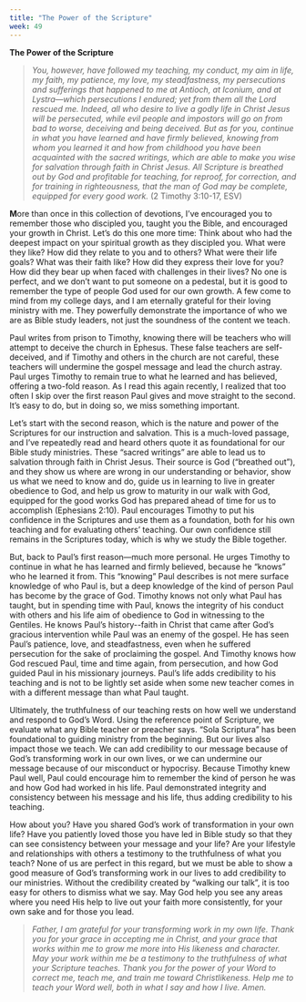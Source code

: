 ```yaml
---
title: "The Power of the Scripture"
week: 49
---
```


**The Power of the Scripture**

> *You, however, have followed my teaching, my conduct, my aim in life,
> my faith, my patience, my love, my steadfastness, my persecutions and
> sufferings that happened to me at Antioch, at Iconium, and at
> Lystra—which persecutions I endured; yet from them all the Lord
> rescued me. Indeed, all who desire to live a godly life in Christ
> Jesus will be persecuted, while evil people and impostors will go on
> from bad to worse, deceiving and being deceived. But as for you,
> continue in what you have learned and have firmly believed, knowing
> from whom you learned it and how from childhood you have been
> acquainted with the sacred writings, which are able to make you wise
> for salvation through faith in Christ Jesus. All Scripture is breathed
> out by God and profitable for teaching, for reproof, for correction,
> and for training in righteousness, that the man of God may be
> complete, equipped for every good work.* (2 Timothy 3:10-17, ESV)

**M**ore than once in this collection of devotions, I’ve encouraged you
to remember those who discipled you, taught you the Bible, and
encouraged your growth in Christ. Let’s do this one more time: Think
about who had the deepest impact on your spiritual growth as they
discipled you. What were they like? How did they relate to you and to
others? What were their life goals? What was their faith like? How did
they express their love for you? How did they bear up when faced with
challenges in their lives? No one is perfect, and we don’t want to put
someone on a pedestal, but it is good to remember the type of people God
used for our own growth. A few come to mind from my college days, and I
am eternally grateful for their loving ministry with me. They powerfully
demonstrate the importance of who we are as Bible study leaders, not
just the soundness of the content we teach.

Paul writes from prison to Timothy, knowing there will be teachers who
will attempt to deceive the church in Ephesus. These false teachers are
self-deceived, and if Timothy and others in the church are not careful,
these teachers will undermine the gospel message and lead the church
astray. Paul urges Timothy to remain true to what he learned and has
believed, offering a two-fold reason. As I read this again recently, I
realized that too often I skip over the first reason Paul gives and move
straight to the second. It’s easy to do, but in doing so, we miss
something important.

Let’s start with the second reason, which is the nature and power of the
Scriptures for our instruction and salvation. This is a much-loved
passage, and I’ve repeatedly read and heard others quote it as
foundational for our Bible study ministries. These “sacred writings” are
able to lead us to salvation through faith in Christ Jesus. Their source
is God (“breathed out”), and they show us where are wrong in our
understanding or behavior, show us what we need to know and do, guide us
in learning to live in greater obedience to God, and help us grow to
maturity in our walk with God, equipped for the good works God has
prepared ahead of time for us to accomplish (Ephesians 2:10). Paul
encourages Timothy to put his confidence in the Scriptures and use them
as a foundation, both for his own teaching and for evaluating others’
teaching. Our own confidence still remains in the Scriptures today,
which is why we study the Bible together.

But, back to Paul’s first reason—much more personal. He urges Timothy to
continue in what he has learned and firmly believed, because he “knows”
who he learned it from. This “knowing” Paul describes is not mere
surface knowledge of who Paul is, but a deep knowledge of the kind of
person Paul has become by the grace of God. Timothy knows not only what
Paul has taught, but in spending time with Paul, knows the integrity of
his conduct with others and his life aim of obedience to God in
witnessing to the Gentiles. He knows Paul’s history--faith in Christ
that came after God’s gracious intervention while Paul was an enemy of
the gospel. He has seen Paul’s patience, love, and steadfastness, even
when he suffered persecution for the sake of proclaiming the gospel. And
Timothy knows how God rescued Paul, time and time again, from
persecution, and how God guided Paul in his missionary journeys. Paul’s
life adds credibility to his teaching and is not to be lightly set aside
when some new teacher comes in with a different message than what Paul
taught.

Ultimately, the truthfulness of our teaching rests on how well we
understand and respond to God’s Word. Using the reference point of
Scripture, we evaluate what any Bible teacher or preacher says. “Sola
Scriptura” has been foundational to guiding ministry from the beginning.
But our lives also impact those we teach. We can add credibility to our
message because of God’s transforming work in our own lives, or we can
undermine our message because of our misconduct or hypocrisy. Because
Timothy knew Paul well, Paul could encourage him to remember the kind of
person he was and how God had worked in his life. Paul demonstrated
integrity and consistency between his message and his life, thus adding
credibility to his teaching.

How about you? Have you shared God’s work of transformation in your own
life? Have you patiently loved those you have led in Bible study so that
they can see consistency between your message and your life? Are your
lifestyle and relationships with others a testimony to the truthfulness
of what you teach? None of us are perfect in this regard, but we must be
able to show a good measure of God’s transforming work in our lives to
add credibility to our ministries. Without the credibility created by
“walking our talk”, it is too easy for others to dismiss what we say.
May God help you see any areas where you need His help to live out your
faith more consistently, for your own sake and for those you lead.

> *Father, I am grateful for your transforming work in my own life.
> Thank you for your grace in accepting me in Christ, and your grace
> that works within me to grow me more into His likeness and character.
> May your work within me be a testimony to the truthfulness of what
> your Scripture teaches. Thank you for the power of your Word to
> correct me, teach me, and train me toward Christlikeness. Help me to
> teach your Word well, both in what I say and how I live. Amen.*
